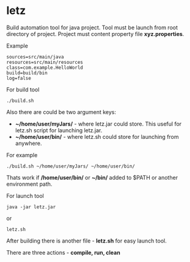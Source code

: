 # letz
Build automation tool for java project. Tool must be launch from root directory of project. 
Project must content property file **xyz.properties**.

Example
```
sources=src/main/java
resources=src/main/resources
class=com.example.HelloWorld
build=build/bin
log=false
```

For build tool
```
./build.sh
```
Also there are could be two argument keys:  
* **~/home/user/myJars/** - where letz.jar could store. This useful for letz.sh script for launching letz.jar.  
* **~/home/user/bin/** - where letz.sh could store for launching from anywhere.

For example
```
./build.sh ~/home/user/myJars/ ~/home/user/bin/
```
Thats work if **/home/user/bin/** or **~/bin/** added to $PATH or another environment path.  

For launch tool
```
java -jar letz.jar
```
or
```
letz.sh
```

After building there is another file - **letz.sh** for easy launch tool.

There are three actions - **compile, run, clean**
